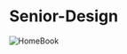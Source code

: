 # Senior-Design

![HomeBook](https://user-images.githubusercontent.com/44482531/63553217-6a432280-c4ff-11e9-97b7-1d84ddc2c649.jpeg)
